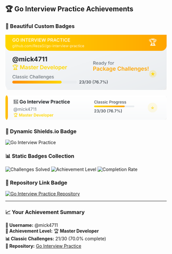 ## 🏆 Go Interview Practice Achievements

### 🎨 Beautiful Custom Badges

<!-- Full-size Card Badge -->
![Go Interview Practice Achievement Card](https://raw.githubusercontent.com/RezaSi/go-interview-practice/main/badges/mick4711.svg)

<!-- Compact Horizontal Badge -->
![Go Interview Practice Compact](https://raw.githubusercontent.com/RezaSi/go-interview-practice/main/badges/mick4711_compact.svg)

### 🔄 Dynamic Shields.io Badge
<!-- Dynamic Badge (auto-updates) -->
![Go Interview Practice](https://img.shields.io/endpoint?url=https://raw.githubusercontent.com/RezaSi/go-interview-practice/main/badges/mick4711.json&style=for-the-badge&logo=go&logoColor=white)

### 📊 Static Badges Collection
![Challenges Solved](https://img.shields.io/badge/Go_Challenges-21%2F30-brightgreen?style=for-the-badge&logo=go&logoColor=white)
![Achievement Level](https://img.shields.io/badge/Level-🏆_Master-gold?style=for-the-badge&logo=trophy&logoColor=white)
![Completion Rate](https://img.shields.io/badge/Completion-70.0%25-gold?style=for-the-badge&logo=checkmarx&logoColor=white)


### 🔗 Repository Link Badge
[![Go Interview Practice Repository](https://img.shields.io/badge/View_Repository-Go_Interview_Practice-blue?style=for-the-badge&logo=github&logoColor=white)](https://github.com/RezaSi/go-interview-practice)

---

### 📈 Your Achievement Summary

**👤 Username:** @mick4711  
**🏅 Achievement Level:** 🏆 **Master Developer**  
**📊 Classic Challenges:** 21/30 (70.0% complete)  
**🔗 Repository:** [Go Interview Practice](https://github.com/RezaSi/go-interview-practice)  
